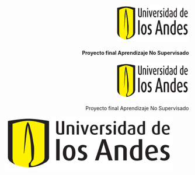 <div align="right">
  <img src="pics/logo-uniandes.png" alt="Logo de Uniandes" width="200" height="100"><h4>Proyecto final Aprendizaje No Supervisado</h4>
</div>


<p align="right">
  <img src="pics/logo-uniandes.png" alt="Logo de Uniandes" width="200" height="100">
</p>
<p align="right">
  Proyecto final Aprendizaje No Supervisado
</p>

![image](pics/logo-uniandes.png)&nbsp;&nbsp;&nbsp;&nbsp;

